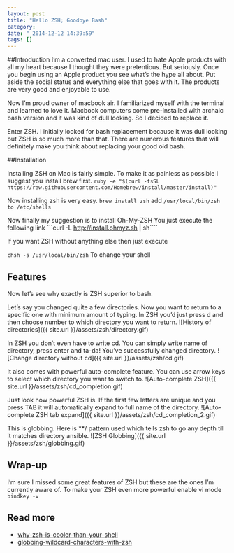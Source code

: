 ```yaml
---
layout: post
title: "Hello ZSH; Goodbye Bash"
category: 
date: " 2014-12-12 14:39:59"
tags: []
---
```


##Introduction
I’m a converted mac user. I used to hate Apple products with all my heart because I thought they were pretentious. But seriously. Once you begin using an Apple product you see what’s the hype all about. Put aside the social status and everything else that goes with it. The products are very good and enjoyable to use.

Now I’m proud owner of macbook air. I familiarized myself with the terminal and learned to love it. Macbook computers come pre-installed with archaic bash version and it was kind of dull looking. So I decided to replace it.

Enter ZSH. I initially looked for bash replacement because it was dull looking but ZSH is so much more than that. There are numerous features that will definitely make you think about replacing your good old bash.

##Installation

Installing ZSH on Mac is fairly simple. To make it as painless as possible I suggest you install brew first.
```ruby -e "$(curl -fsSL https://raw.githubusercontent.com/Homebrew/install/master/install)"```

Now installing zsh is very easy.
```brew install zsh```
add ```/usr/local/bin/zsh to /etc/shells```

Now finally my suggestion is to install Oh-My-ZSH
You just execute the following link ```curl -L http://install.ohmyz.sh | sh````

If you want ZSH without anything else then just execute

```chsh -s /usr/local/bin/zsh```
To change your shell

## Features

Now let’s see why exactly is ZSH superior to bash.

Let’s say you changed quite a few directories. Now you want to return to a specific one with minimum amount of typing. In ZSH you’d just press
d and then choose number to which directory you want to return.
![History of directories]({{ site.url }}/assets/zsh/directory.gif)

In ZSH you don’t even have to write cd. You can simply write name of directory, press enter and ta-da! You’ve successfully changed directory.
![Change directory without cd]({{ site.url }}/assets/zsh/cd.gif)

It also comes with powerful auto-complete feature. You can use arrow keys to select which directory you want to switch to.
![Auto-complete ZSH]({{ site.url }}/assets/zsh/cd_completion.gif)

Just look how powerful ZSH is. If the first few letters are unique and you press TAB it will automatically expand to full name of the directory.
![Auto-complete ZSH tab expand]({{ site.url }}/assets/zsh/cd_completion_2.gif)

This is globbing. Here is **/ pattern used which tells zsh to go any depth till it matches directory ansible.
![ZSH Globbing]({{ site.url }}/assets/zsh/globbing.gif)

## Wrap-up

I’m sure I missed some great features of ZSH but these are the ones I’m currently aware of.
To make your ZSH even more powerful enable vi mode ```bindkey -v```

## Read more

* [why-zsh-is-cooler-than-your-shell](http://www.slideshare.net/jaguardesignstudio/why-zsh-is-cooler-than-your-shell-16194692)
* [globbing-wildcard-characters-with-zsh](http://www.techrepublic.com/article/globbing-wildcard-characters-with-zsh/)
